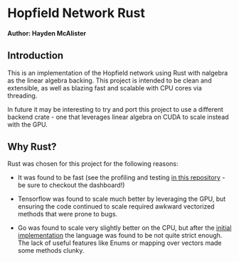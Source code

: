 # Hopfield Network Rust
#### Author: Hayden McAlister

## Introduction

This is an implementation of the Hopfield network using Rust with nalgebra as the linear algebra backing. This project is intended to be clean and extensible, as well as blazing fast and scalable with CPU cores via threading. 

In future it may be interesting to try and port this project to use a different backend crate - one that leverages linear algebra on CUDA to scale instead with the GPU.


## Why Rust?

Rust was chosen for this project for the following reasons:

- It was found to be fast (see the profiling and testing [in this repository](https://github.com/hmcalister/Linear-Algebra-Profiling) - be sure to checkout the dashboard!)

- Tensorflow was found to scale much better by leveraging the GPU, but ensuring the code continued to scale required awkward vectorized methods that were prone to bugs.

- Go was found to scale very slightly better on the CPU, but after the [initial implementation](https://github.com/hmcalister/Hopfield-Network-Go) the language was found to be not quite strict enough. The lack of useful features like Enums or mapping over vectors made some methods clunky.

